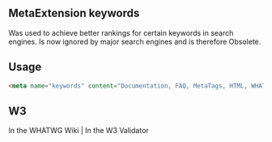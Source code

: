 ## MetaExtension keywords

Was used to achieve better rankings for certain keywords in search engines.
Is now ignored by major search engines and is therefore <span class="badge bg-danger">Obsolete</span>.

## Usage

````html
<meta name="keywords" content="Documentation, FAQ, MetaTags, HTML, WHATWG">
````

## W3

<i class="fas fa-check"></i> In the WHATWG Wiki | <i class="fas fa-check"></i> In the W3 Validator